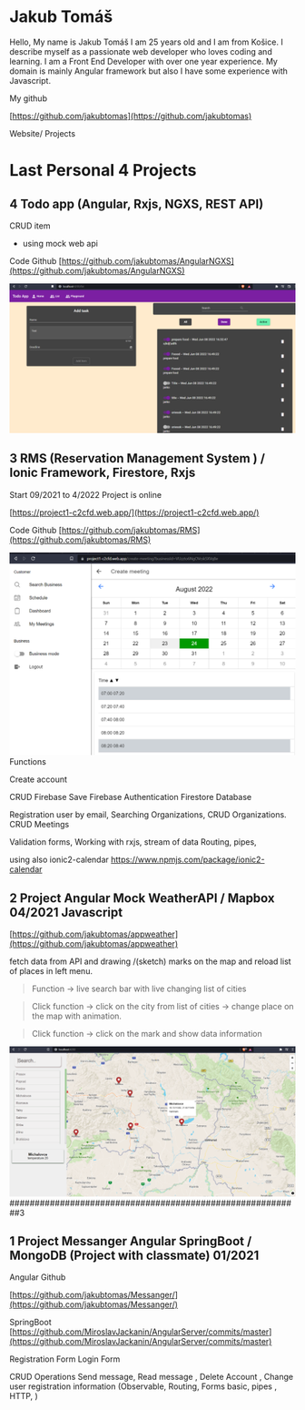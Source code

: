 # Jakub Tomáš 
 

Hello, My name is Jakub Tomáš I am 25 years old and I am from Košice. I describe myself as a passionate web developer who loves
coding and learning. I am a Front End Developer with over one year experience. My domain is mainly Angular framework but also I have
some experience with Javascript.

My github 

[https://github.com/jakubtomas](https://github.com/jakubtomas)


Website/ Projects

# Last Personal 4 Projects

##  4 Todo app (Angular, Rxjs, NGXS, REST API)

CRUD item
- using mock web api 

Code Github
[https://github.com/jakubtomas/AngularNGXS](https://github.com/jakubtomas/AngularNGXS)

![GitHub Logo](/images/todo.png)




##  3 RMS (Reservation Management System ) / Ionic Framework, Firestore, Rxjs 
Start 09/2021 to 4/2022
Project is online

[https://project1-c2cfd.web.app/](https://project1-c2cfd.web.app/)

Code Github
[https://github.com/jakubtomas/RMS](https://github.com/jakubtomas/RMS)

![GitHub Logo](/images/rms.png)
Functions 

Create account 

CRUD Firebase 
Save 
Firebase Authentication 
Firestore Database 

Registration user by email,
Searching Organizations,
CRUD Organizations.
CRUD Meetings

Validation forms,
Working with rxjs, stream of data 
Routing, pipes, 

using also  ionic2-calendar
https://www.npmjs.com/package/ionic2-calendar



##  2 Project  Angular Mock WeatherAPI / Mapbox 04/2021  Javascript 
[https://github.com/jakubtomas/appweather](https://github.com/jakubtomas/appweather)


fetch data from API and drawing /(sketch) marks on the map and reload list of places in left menu.

> Function -> live search bar with  live changing list of cities  

> Click function -> click on the city from list of cities -> change place on the map with animation.

> Click function  -> click on the mark and show data information 


![GitHub Logo](/images/weather.png)
 ##########################################################3

## 1 Project  Messanger Angular SpringBoot / MongoDB (Project with classmate) 01/2021
Angular Github

[https://github.com/jakubtomas/Messanger/](https://github.com/jakubtomas/Messanger/)


SpringBoot 
[https://github.com/MiroslavJackanin/AngularServer/commits/master](https://github.com/MiroslavJackanin/AngularServer/commits/master)

Registration Form
Login Form

CRUD Operations
Send message, Read message , Delete Account , Change user registration information
(Observable, Routing, Forms basic, pipes , HTTP, )


